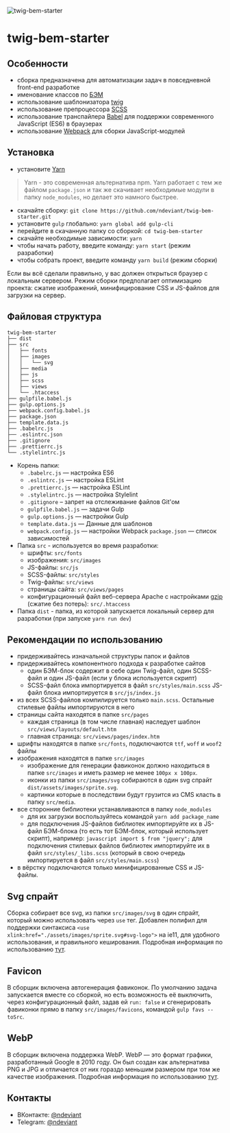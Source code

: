 ![twig-bem-starter](https://i.imgur.com/0AG0txq.png)

# twig-bem-starter

## Особенности

- сборка предназначена для автоматизации задач в повседневной front-end разработке
- именование классов по [БЭМ](https://ru.bem.info/)
- использование шаблонизатора [twig](https://twig.symfony.com/)
- использование препроцессора [SCSS](https://sass-lang.com/)
- использование транспайлера [Babel](https://babeljs.io/) для поддержки современного JavaScript (ES6) в браузерах
- использование [Webpack](https://webpack.js.org/) для сборки JavaScript-модулей

## Установка

- установите [Yarn](https://yarnpkg.com/en/docs/install)

> Yarn - это современная альтернатива npm. Yarn работает с тем же файлом `package.json` и так же скачивает необходимые модули в папку `node_modules`, но делает это намного быстрее.

- скачайте сборку: `git clone https://github.com/ndeviant/twig-bem-starter.git`
- установите `gulp` глобально: `yarn global add gulp-cli`
- перейдите в скачанную папку со сборкой: `cd twig-bem-starter`
- скачайте необходимые зависимости: `yarn`
- чтобы начать работу, введите команду: `yarn start` (режим разработки)
- чтобы собрать проект, введите команду `yarn build` (режим сборки)

Если вы всё сделали правильно, у вас должен открыться браузер с локальным сервером.
Режим сборки предполагает оптимизацию проекта: сжатие изображений, минифицирование CSS и JS-файлов для загрузки на сервер.

## Файловая структура

```
twig-bem-starter
├── dist
├── src
│   ├── fonts
│   ├── images
│   │   └── svg
│   ├── media
│   ├── js
│   ├── scss
│   ├── views
│   └── .htaccess
├── gulpfile.babel.js
├── gulp.options.js
├── webpack.config.babel.js
├── package.json
├── template.data.js
├── .babelrc.js
├── .eslintrc.json
├── .gitignore
├── .prettierrc.js
└── .stylelintrc.js
```

- Корень папки:
  - `.babelrc.js` — настройка ES6
  - `.eslintrc.js` — настройка ESLint
  - `.prettierrc.js` — настройка ESLint
  - `.stylelintrc.js` — настройка Stylelint
  - `.gitignore` – запрет на отслеживание файлов Git'ом
  - `gulpfile.babel.js` — задачи Gulp
  - `gulp.options.js` — настройки Gulp
  - `template.data.js` — Данные для шаблонов
  - `webpack.config.js` — настройки Webpack `package.json` — список зависимостей
- Папка `src` - используется во время разработки:
  - шрифты: `src/fonts`
  - изображения: `src/images`
  - JS-файлы: `src/js`
  - SCSS-файлы: `src/styles`
  - Twig-файлы: `src/views`
  - страницы сайта: `src/views/pages`
  - конфигурационный файл веб-сервера Apache с настройками [gzip](https://habr.com/ru/post/221849/) (сжатие без потерь): `src/.htaccess`
- Папка `dist` - папка, из которой запускается локальный сервер для разработки (при запуске `yarn run dev`)

## Рекомендации по использованию

- придерживайтесь изначальной структуры папок и файлов
- придерживайтесь компонентного подхода к разработке сайтов
  - один БЭМ-блок содержит в себе один Twig-файл, один SCSS-файл и один JS-файл (если у блока используется скрипт)
  - SCSS-файл блока импортируется в файл `src/styles/main.scss` JS-файл блока импортируется в `src/js/index.js`
- из всех SCSS-файлов компилируется только `main.scss`. Остальные стилевые файлы импортируются в него
- страницы сайта находятся в папке `src/pages`
  - каждая страница (в том числе главная) наследует шаблон `src/views/layouts/default.htm`
  - главная страница: `src/views/pages/index.htm`
- шрифты находятся в папке `src/fonts`, подключаются `ttf`, `woff` и `woof2` файлы
- изображения находятся в папке `src/images`
  - изображение для генерации фавиконок должно находиться в папке `src/images` и иметь размер не менее `100px x 100px`.
  - иконки из папки `src/images/svg` собираются в один svg спрайт `dist/assets/images/sprite.svg`.
  - картинки которые в последствии будут грузится из CMS класть в папку `src/media`.
- все сторонние библиотеки устанавливаются в папку `node_modules`
  - для их загрузки воспользуйтеcь командой `yarn add package_name`
  - для подключения JS-файлов библиотек импортируйте их в JS-файл БЭМ-блока (то есть тот БЭМ-блок, который использует скрипт), например:
    `javascript import $ from "jquery";` для подключения стилевых файлов библиотек импортируйте их в файл `src/styles/_libs.scss` (который в свою очередь импортируется в файл
    `src/styles/main.scss`)
- в вёрстку подключаются только минифицированные CSS и JS-файлы.

## Svg спрайт

Сборка собирает все svg, из папки `src/images/svg` в один спрайт, который можно использовать через `use` тег. Добавлен полифил для поддержки синтаксиса `<use xlink:href="./assets/images/sprite.svg#svg-logo">` на ie11, для удобного использования, и правильного кеширования. Подробная информация по использованию [тут](https://css-tricks.com/svg-sprites-use-better-icon-fonts/).

## Favicon

В сборщик включена автогенерация фавиконок. По умолчанию задача запускается вместе со сборкой, но есть возможность её выключить, через
конфигурационный файл, задав ей `run: false` и сгенерировать фавиконки прямо в папку `src/images/favicons`, командой `gulp favs --toSrc`.

## WebP 

В сборщик включена поддержка WebP. WebP — это формат графики, разработанный Google в 2010 году. Он был создан как альтернатива PNG и JPG и отличается от них гораздо меньшим размером при том же качестве изображения. Подробная информация по использованию [тут](https://vk.com/@vk_it-webp).

## Контакты

- ВКонтакте: [@ndeviant](https://vk.com/ndeviant)
- Telegram: [@ndeviant](https://t-do.ru/ndeviant)
